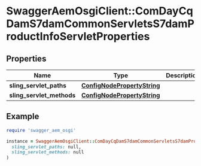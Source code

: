 # SwaggerAemOsgiClient::ComDayCqDamS7damCommonServletsS7damProductInfoServletProperties

## Properties

| Name | Type | Description | Notes |
| ---- | ---- | ----------- | ----- |
| **sling_servlet_paths** | [**ConfigNodePropertyString**](ConfigNodePropertyString.md) |  | [optional] |
| **sling_servlet_methods** | [**ConfigNodePropertyString**](ConfigNodePropertyString.md) |  | [optional] |

## Example

```ruby
require 'swagger_aem_osgi'

instance = SwaggerAemOsgiClient::ComDayCqDamS7damCommonServletsS7damProductInfoServletProperties.new(
  sling_servlet_paths: null,
  sling_servlet_methods: null
)
```

